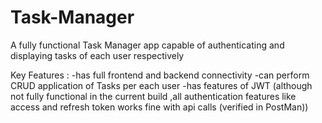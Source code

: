 # Task-Manager
A fully functional Task Manager app capable of authenticating and displaying tasks of each user respectively

Key Features :
-has full frontend and backend connectivity 
-can perform CRUD application of Tasks per each user
-has features of JWT (although not fully functional  in the current build ,all authentication features like access and refresh token works fine with api calls (verified in PostMan))

